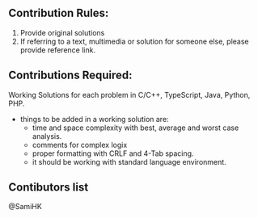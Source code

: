 ## Contribution Rules:
1. Provide original solutions
2. If referring to a text, multimedia or solution for someone else, please provide reference link.

## Contributions Required:
Working Solutions for each problem in C/C++, TypeScript, Java, Python, PHP.
- things to be added in a working solution are:
    - time and space complexity with best, average and worst case analysis.
    - comments for complex logix
    - proper formatting with CRLF and 4-Tab spacing.
    - it should be working with standard language environment.


## Contibutors list
@SamiHK